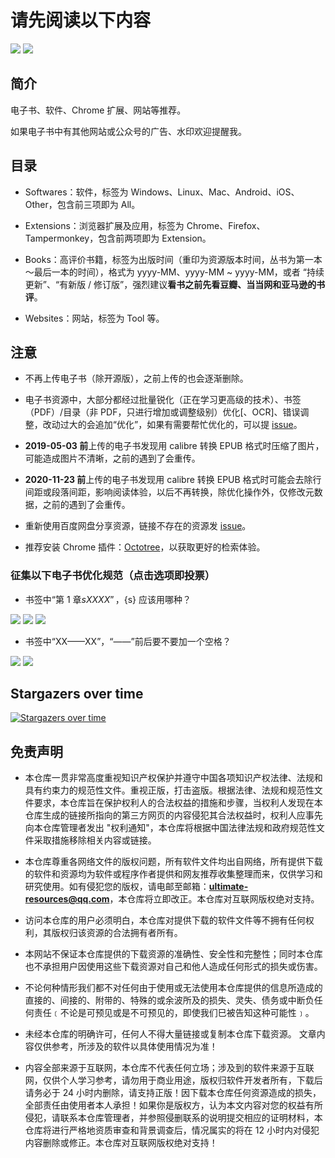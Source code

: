 # 请先阅读以下内容

[![](https://img.shields.io/badge/made%20with-%e2%9d%a4-ff69b4.svg?style=flat-square)](#)
[![](https://img.shields.io/badge/for%201000+%20users-🐧-388adc.svg)](//shang.qq.com/wpa/qunwpa?idkey=a3bb2045ed46fc0da55c10def4752d29c20bd6e99f925434ddd758c8e34e0d96)

## 简介

电子书、软件、Chrome 扩展、网站等推荐。

如果电子书中有其他网站或公众号的广告、水印欢迎提醒我。

## 目录

* Softwares：软件，标签为 Windows、Linux、Mac、Android、iOS、Other，包含前三项即为 All。

* Extensions：浏览器扩展及应用，标签为 Chrome、Firefox、Tampermonkey，包含前两项即为 Extension。

* Books：高评价书籍，标签为出版时间（重印为资源版本时间，丛书为第一本～最后一本的时间），格式为 yyyy-MM、yyyy-MM ~ yyyy-MM，或者 “持续更新”、“有新版 / 修订版”，强烈建议**看书之前先看豆瓣、当当网和亚马逊的书评**。

* Websites：网站，标签为 Tool 等。

## 注意

* 不再上传电子书（除开源版），之前上传的也会逐渐删除。

* 电子书资源中，大部分都经过批量锐化（正在学习更高级的技术）、书签（PDF）/目录（非 PDF，只进行增加或调整级别）优化[、OCR]、错误调整，改动过大的会追加“优化”，如果有需要帮忙优化的，可以提 [issue](../../issues/3)。

* **2019-05-03 前**上传的电子书发现用 calibre 转换 EPUB 格式时压缩了图片，可能造成图片不清晰，之前的遇到了会重传。

* **2020-11-23 前**上传的电子书发现用 calibre 转换 EPUB 格式时可能会去除行间距或段落间距，影响阅读体验，以后不再转换，除优化操作外，仅修改元数据，之前的遇到了会重传。

* 重新使用百度网盘分享资源，链接不存在的资源发 [issue](../../issues/4)。

* 推荐安装 Chrome 插件：[Octotree](https://www.chromefor.com/?s=Octotree)，以获取更好的检索体验。

### 征集以下电子书优化规范（点击选项即投票）

* 书签中“第 1 章${s}XXXX”，${s} 应该用哪种？

[![](https://api.gh-polls.com/poll/01CZWAT16HQXVZEJFVQ0YKVJWW/%E4%B8%80%E4%B8%AA%E5%8D%8A%E8%A7%92%E7%A9%BA%E6%A0%BC)](https://api.gh-polls.com/poll/01CZWAT16HQXVZEJFVQ0YKVJWW/%E4%B8%80%E4%B8%AA%E5%8D%8A%E8%A7%92%E7%A9%BA%E6%A0%BC/vote)
[![](https://api.gh-polls.com/poll/01CZWAT16HQXVZEJFVQ0YKVJWW/%E4%B8%A4%E4%B8%AA%E5%8D%8A%E8%A7%92%E7%A9%BA%E6%A0%BC)](https://api.gh-polls.com/poll/01CZWAT16HQXVZEJFVQ0YKVJWW/%E4%B8%A4%E4%B8%AA%E5%8D%8A%E8%A7%92%E7%A9%BA%E6%A0%BC/vote)
[![](https://api.gh-polls.com/poll/01CZWAT16HQXVZEJFVQ0YKVJWW/%E4%B8%80%E4%B8%AA%E5%85%A8%E8%A7%92%E7%A9%BA%E6%A0%BC)](https://api.gh-polls.com/poll/01CZWAT16HQXVZEJFVQ0YKVJWW/%E4%B8%80%E4%B8%AA%E5%85%A8%E8%A7%92%E7%A9%BA%E6%A0%BC/vote)

* 书签中“XX——XX”，“——”前后要不要加一个空格？

[![](https://api.gh-polls.com/poll/01CZWAYRRX1935XZBRSG09K2G5/true)](https://api.gh-polls.com/poll/01CZWAYRRX1935XZBRSG09K2G5/true/vote)
[![](https://api.gh-polls.com/poll/01CZWAYRRX1935XZBRSG09K2G5/false)](https://api.gh-polls.com/poll/01CZWAYRRX1935XZBRSG09K2G5/false/vote)

## Stargazers over time

[![Stargazers over time](https://starchart.cc/duanluan/ultimate-resources-zh-hans.svg)](https://starchart.cc/duanluan/ultimate-resources-zh-hans)

## 免责声明

* 本仓库一贯非常高度重视知识产权保护并遵守中国各项知识产权法律、法规和具有约束力的规范性文件。重视正版，打击盗版。根据法律、法规和规范性文件要求，本仓库旨在保护权利人的合法权益的措施和步骤，当权利人发现在本仓库生成的链接所指向的第三方网页的内容侵犯其合法权益时，权利人应事先向本仓库管理者发出 "权利通知"，本仓库将根据中国法律法规和政府规范性文件采取措施移除相关内容或链接。

* 本仓库尊重各网络文件的版权问题，所有软件文件均出自网络，所有提供下载的软件和资源均为软件或程序作者提供和网友推荐收集整理而来，仅供学习和研究使用。如有侵犯您的版权，请电邮至邮箱：**ultimate-resources@qq.com**，本仓库将立即改正。本仓库对互联网版权绝对支持。

* 访问本仓库的用户必须明白，本仓库对提供下载的软件文件等不拥有任何权利，其版权归该资源的合法拥有者所有。 

* 本网站不保证本仓库提供的下载资源的准确性、安全性和完整性；同时本仓库也不承担用户因使用这些下载资源对自己和他人造成任何形式的损失或伤害。 

* 不论何种情形我们都不对任何由于使用或无法使用本仓库提供的信息所造成的直接的、间接的、附带的、特殊的或余波所及的损失、灵失、债务或中断负任何责任﹝不论是可预见或是不可预见的，即使我们巳被告知这种可能性﹞。

* 未经本仓库的明确许可，任何人不得大量链接或复制本仓库下载资源。
文章内容仅供参考，所涉及的软件以具体使用情况为准！

* 内容全部来源于互联网，本仓库不代表任何立场；涉及到的软件来源于互联网，仅供个人学习参考，请勿用于商业用途，版权归软件开发者所有，下载后请务必于 24 小时内删除，请支持正版！因下载本仓库任何资源造成的损失，全部责任由使用者本人承担！如果你是版权方，认为本文内容对您的权益有所侵犯，请联系本仓库管理者，并参照侵删联系的说明提交相应的证明材料，本仓库将进行严格地资质审查和背景调查后，情况属实的将在 12 小时内对侵犯内容删除或修正。本仓库对互联网版权绝对支持！
